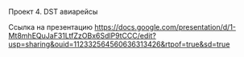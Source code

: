 Проект 4. DST авиарейсы



Ссылка на презентацию
https://docs.google.com/presentation/d/1-Mt8mhEQuJaF31LtfZzOBx6SdlP9tCCC/edit?usp=sharing&ouid=112332564560636313426&rtpof=true&sd=true
